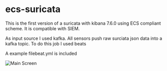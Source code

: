 # ecs-suricata

This is the first version of a suricata with kibana 7.6.0 using ECS compliant scheme.
It is compatible with SIEM.

As input source I used kafka. All sensors push raw surciata json data into a kafka topic. 
To do this job I used beats

A example filebeat.yml is included 

![Main Screen](link-to-image)
